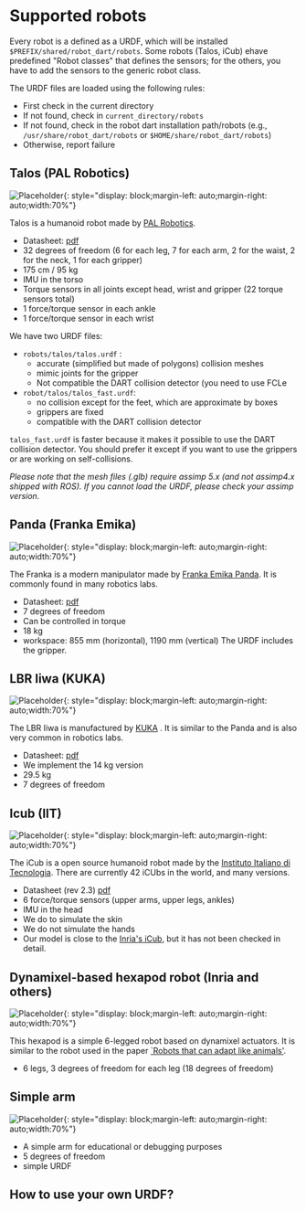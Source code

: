 # Supported robots

Every robot is a defined as a URDF, which will be installed `$PREFIX/shared/robot_dart/robots`. Some robots (Talos, iCub) ehave predefined "Robot classes" that defines the sensors; for the others, you have to add the sensors to the generic robot class.

The URDF files are loaded using the following rules:

- First check in the current directory
- If not found, check in `current_directory/robots`
- If not found, check in the robot dart installation path/robots (e.g., `/usr/share/robot_dart/robots` or `$HOME/share/robot_dart/robots`)
- Otherwise, report failure


## Talos (PAL Robotics)
![Placeholder](images/talos.png){: style="display: block;margin-left: auto;margin-right: auto;width:70%"}

Talos is a humanoid robot made by [PAL Robotics](https://pal-robotics.com/robots/talos/).

- Datasheet: [pdf](https://pal-robotics.com/wp-content/uploads/2019/07/Datasheet_TALOS.pdf)
- 32 degrees of freedom (6 for each leg, 7 for each arm, 2 for the waist, 2 for the neck, 1 for each gripper)
- 175 cm / 95 kg
- IMU in the torso
- Torque sensors in all joints except head, wrist and gripper (22 torque sensors total)
- 1 force/torque sensor in each ankle
- 1 force/torque sensor in each wrist

We have two URDF files:

- `robots/talos/talos.urdf` : 
    * accurate (simplified but made of polygons) collision meshes
    * mimic joints for the gripper
    * Not compatible the DART collision detector (you need to use FCLe
- `robot/talos/talos_fast.urdf`:
    * no collision except for the feet, which are approximate by boxes
    * grippers are fixed
    * compatible with the DART collision detector

`talos_fast.urdf` is faster because it makes it possible to use the DART collision detector. You should prefer it except if you want to use the grippers or are working on self-collisions.

*Please note that the mesh files (.glb) require assimp 5.x (and not assimp4.x shipped with ROS). If you cannot load the URDF, please check your assimp version.*


## Panda (Franka Emika)
![Placeholder](images/franka.png){: style="display: block;margin-left: auto;margin-right: auto;width:70%"}

The Franka is a modern manipulator made by [Franka Emika Panda](https://www.franka.de/technology). It is commonly found in many robotics labs.

- Datasheet: [pdf](https://www.generationrobots.com/media/panda-franka-emika-datasheet.pdf)
- 7 degrees of freedom
- Can be controlled in torque
- 18 kg
- workspace: 855 mm (horizontal), 1190 mm (vertical)
The URDF includes the gripper.




## LBR Iiwa (KUKA)
![Placeholder](images/iiwa.png){: style="display: block;margin-left: auto;margin-right: auto;width:70%"}

The LBR Iiwa is manufactured by [KUKA](https://www.kuka.com/en-de/products/robot-systems/industrial-robots/lbr-iiwa) . It is similar to the Panda and is also very common in robotics labs.

- Datasheet: [pdf](https://www.kuka.com/-/media/kuka-downloads/imported/6b77eecacfe542d3b736af377562ecaa/db_lbr_iiwa_en.pdf?rev=70ca3521eecc42b9b1a05d0e486119ba&hash=C3DDC2EFE649EFDF75E592892C466D6F)
- We implement the 14 kg version
- 29.5 kg
- 7 degrees of freedom

## Icub (IIT)
![Placeholder](images/icub.png){: style="display: block;margin-left: auto;margin-right: auto;width:70%"}

The iCub is a open source humanoid robot made by the [Instituto Italiano di Tecnologia](https://icub.iit.it). There are currently 42 iCUbs in the world, and many versions.

- Datasheet (rev 2.3) [pdf](https://icub.iit.it/storage/documents/Technical-specs_iCub_robot_Rev_2.3_05082019.pdf)
- 6 force/torque sensors (upper arms, upper legs, ankles)
- IMU in the head
- We do to simulate the skin
- We do not simulate the hands
- Our model is close to the [Inria's iCub](https://members.loria.fr/JBMouret/robots.html), but it has not been checked in detail.

## Dynamixel-based hexapod robot (Inria and others)
![Placeholder](images/hexapod.png){: style="display: block;margin-left: auto;margin-right: auto;width:70%"}

This hexapod is a simple 6-legged robot based on dynamixel actuators. It is similar to the robot used in the paper [`Robots that can adapt like animals'](https://www.nature.com/articles/nature14422).

- 6 legs, 3 degrees of freedom for each leg (18 degrees of freedom)


## Simple arm
![Placeholder](images/arm.png){: style="display: block;margin-left: auto;margin-right: auto;width:70%"}

- A simple arm for educational or debugging purposes
- 5 degrees of freedom
- simple URDF

## How to use your own URDF?

